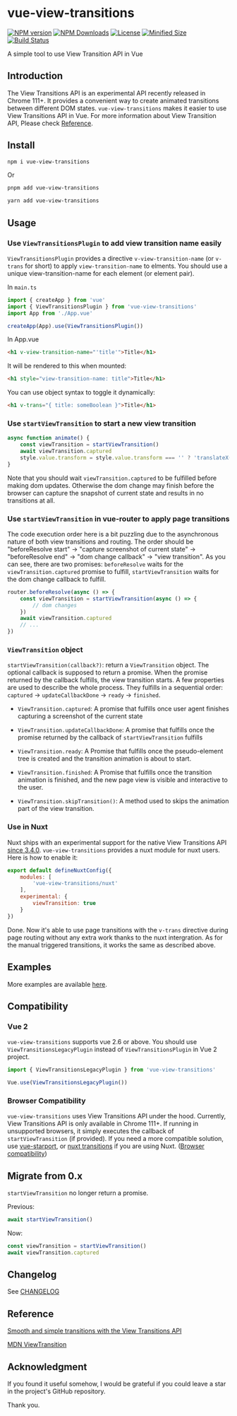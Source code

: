 # vue-view-transitions

[![NPM version][npm-image]][npm-url] [![NPM Downloads][npm-download]][npm-url] [![License][license]][license-url] [![Minified Size][minified-size]][npm-url] [![Build Status][build-status]][github-actions]

A simple tool to use View Transition API in Vue

## Introduction
The View Transitions API is an experimental API recently released in Chrome 111+. It provides a convenient way to create animated transitions between different DOM states. `vue-view-transitions` makes it easier to use View Transitions API in Vue. For more information about View Transition API, Please check [Reference](#reference).

## Install

```sh
npm i vue-view-transitions
```

Or

```sh
pnpm add vue-view-transitions
```

```sh
yarn add vue-view-transitions
```

## Usage

### Use `ViewTransitionsPlugin` to add view transition name easily

`ViewTransitionsPlugin` provides a directive `v-view-transition-name` (or `v-trans` for short) to apply `view-transition-name` to elments. You should use a unique view-transition-name for each element (or element pair).

In `main.ts`

```js
import { createApp } from 'vue'
import { ViewTransitionsPlugin } from 'vue-view-transitions'
import App from './App.vue'

createApp(App).use(ViewTransitionsPlugin())
```

In App.vue

```html
<h1 v-view-transition-name="'title'">Title</h1>
```

It will be rendered to this when mounted:

```html
<h1 style="view-transition-name: title">Title</h1>
```

You can use object syntax to toggle it dynamically:

```html
<h1 v-trans="{ title: someBoolean }">Title</h1>
```

### Use `startViewTransition` to start a new view transition


```js
async function animate() {
    const viewTransition = startViewTransition()
    await viewTransition.captured
    style.value.transform = style.value.transform === '' ? 'translateX(50px)' : ''
}
```

Note that you should wait `viewTransition.captured` to be fulfilled before making dom updates. Otherwise the dom change may finish before the browser can capture the snapshot of current state and results in no transitions at all.

### Use `startViewTransition` in vue-router to apply page transitions

The code execution order here is a bit puzzling due to the asynchronous nature of both view transitions and routing. The order should be "beforeResolve start" -> "capture screenshot of current state" -> "beforeResolve end" -> "dom change callback" -> "view transition". As you can see, there are two promises: `beforeResolve` waits for the `viewTransition.captured` promise to fulfill, `startViewTransition` waits for the dom change callback to fulfill.

```js
router.beforeResolve(async () => {
    const viewTransition = startViewTransition(async () => {
        // dom changes
    })
    await viewTransition.captured
    // ...
})
```

### `ViewTransition` object

`startViewTransition(callback?)`: return a `ViewTransition` object. The optional callback is supposed to return a promise. When the promise returned by the callback fulfills, the view transition starts. A few properties are used to describe the whole process. They fulfills in a sequential order: `captured` -> `updateCallbackDone` -> `ready` -> `finished`.

- `ViewTransition.captured`: A promise that fulfills once user agent finishes capturing a screenshot of the current state

- `ViewTransition.updateCallbackDone`: A promise that fulfills once the promise returned by the callback of `startViewTransition` fulfills

- `ViewTransition.ready`: A Promise that fulfills once the pseudo-element tree is created and the transition animation is about to start.

- `ViewTransition.finished`: A Promise that fulfills once the transition animation is finished, and the new page view is visible and interactive to the user.

- `ViewTransition.skipTransition()`: A method used to skips the animation part of the view transition.

### Use in Nuxt

Nuxt ships with an experimental support for the native View Transitions API [since 3.4.0](https://github.com/nuxt/nuxt/discussions/20208). `vue-view-transitions` provides a nuxt module for nuxt users. Here is how to enable it:

```js
export default defineNuxtConfig({
    modules: [
        'vue-view-transitions/nuxt'
    ],
    experimental: {
        viewTransition: true
    }
})
```

Done. Now it's able to use page transitions with the `v-trans` directive during page routing without any extra work thanks to the nuxt intergration. As for the manual triggered transitions, it works the same as described above.

## Examples

More examples are available [here](https://stackblitz.com/edit/vue-view-transitions-examples?file=src%2Fmain.ts).

## Compatibility

### Vue 2
`vue-view-transitions` supports vue 2.6 or above. You should use `ViewTransitionsLegacyPlugin` instead of `ViewTransitionsPlugin` in Vue 2 project.

```js
import { ViewTransitionsLegacyPlugin } from 'vue-view-transitions'

Vue.use(ViewTransitionsLegacyPlugin())
```

### Browser Compatibility
`vue-view-transitions` uses View Transitions API under the hood. Currently, View Transitions API is only available in Chrome 111+. If running in unsupported browsers, it simply executes the callback of `startViewTransition` (if provided). If you need a more compatible solution, use [vue-starport](https://github.com/antfu/vue-starport), or [nuxt transitions](https://nuxt.com/docs/getting-started/transitions) if you are using Nuxt. ([Browser compatibility](https://developer.mozilla.org/en-US/docs/Web/API/View_Transitions_API#browser_compatibility))

## Migrate from 0.x

`startViewTransition` no longer return a promise.

Previous:

```js
await startViewTransition()
```

Now:

```js
const viewTransition = startViewTransition()
await viewTransition.captured
```

## Changelog

See [CHANGELOG](https://github.com/Clarkkkk/vue-view-transitions/blob/main/CHANGELOG.md)

## Reference

[Smooth and simple transitions with the View Transitions API](https://developer.chrome.com/docs/web-platform/view-transitions)

[MDN ViewTransition](https://developer.mozilla.org/en-US/docs/Web/API/ViewTransition)

## Acknowledgment

If you found it useful somehow, I would be grateful if you could leave a star in the project's GitHub repository.

Thank you.

[npm-url]: https://www.npmjs.com/package/vue-view-transitions
[npm-image]: https://badge.fury.io/js/vue-view-transitions.svg
[npm-download]: https://img.shields.io/npm/dw/vue-view-transitions
[license]: https://img.shields.io/github/license/Clarkkkk/vue-view-transitions
[license-url]: https://github.com/Clarkkkk/vue-view-transitions/blob/main/LICENSE.md
[minified-size]: https://img.shields.io/bundlephobia/min/vue-view-transitions
[build-status]: https://img.shields.io/github/actions/workflow/status/Clarkkkk/vue-view-transitions/.github%2Fworkflows%2Fpublish.yml
[github-actions]: https://github.com/Clarkkkk/vue-view-transitions/actions
